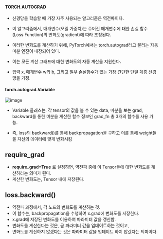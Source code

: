 
#### TORCH.AUTOGRAD

- 신경망을 학습할 때 가장 자주 사용되는 알고리즘은 역전파이다.
- 이 알고리즘에서, 매개변수(모델 가중치)는 주어진 매개변수에 대한 손실 함수(Loss Function)의 변화도(gradient)에 따라 조정된다.

- 이러한 변화도를 계산하기 위해, PyTorch에서는 torch.autograd라고 불리는 자동미분 엔진이 내장되어 있다.
- 이는 모든 계산 그래프에 대한 변화도의 자동 계산을 지원한다.

- 입력 x, 매개변수 w와 b, 그리고 일부 손실함수가 있는 가장 간단한 단일 계층 신경망을 가정.

#### torch.autograd.Variable 

![image](https://user-images.githubusercontent.com/15938354/175445588-41a03218-e6ab-4ba4-b5c6-774c64ed0c60.png)

- Variable 클래스는, 각 tensor의 값을 볼 수 있는 data, 미분을 보는 grad, backward를 통한 미분을 계산한 함수 정보인 grad_fn 총 3개의 함수를 사용 가능.

- 즉, loss의 backward()를 통해 backpropagation을 구하고 이를 통해 weight들을 자신의 데이터에 맞게 변화시킴

## require_grad 
- **require_grad=True** 로 설정하면, 역전파 중에 이 Tensor들에 대한 변화도를 계산하라는 의미가 된다.
- 계산한 변화도는, Tensor 내에 저장된다. 

## loss.backward()
- 역전파 과정에서, 각 노드의 변화도를 계산하는 것. 
- 이 함수는, backpropagation을 수행하여 x.grad에 변화도를 저장한다.
- x.grad에 저장된 변화도를 이용하여 파라미터 값을 갱신함. 
- 변화도를 계산한다는 것은, 곧 파라미터 값을 업데이트하는 것이고,
- 변화도를 계산하지 않겠다는 것은 파라미터 값을 업데이트 하지 않겠다는 의미이다.
